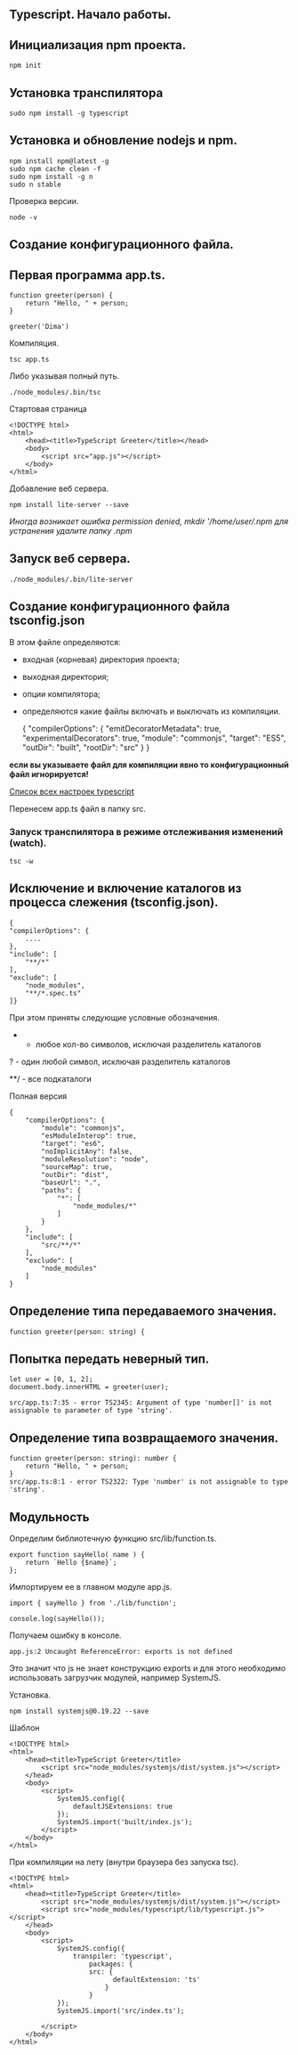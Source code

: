 ## Typescript. Начало работы.

## Инициализация npm проекта.

    npm init

## Установка транспилятора

    sudo npm install -g typescript

    
## Установка и обновление nodejs и npm.

    npm install npm@latest -g
    sudo npm cache clean -f
    sudo npm install -g n
    sudo n stable

Проверка версии.

    node -v   

## Создание конфигурационного файла.

## Первая программа app.ts.

    function greeter(person) {
        return "Hello, " + person;
    }

    greeter('Dima')

Компиляция.

    tsc app.ts

Либо указывая полный путь.

    ./node_modules/.bin/tsc

Стартовая страница

    <!DOCTYPE html>
    <html>
        <head><title>TypeScript Greeter</title></head>
        <body>
            <script src="app.js"></script>
        </body>
    </html>

Добавление веб сервера.

    npm install lite-server --save
    
*Иногда возникает ошибка permission denied, mkdir '/home/user/.npm для устранения удалите папку .npm*

## Запуск веб сервера.

    ./node_modules/.bin/lite-server
    
## Создание конфигурационного файла tsconfig.json

В этом файле определяются:

- входная (корневая) директория проекта;

- выходная директория;

- опции компилятора;

- определяются какие файлы включать и выключать из компиляции.

    {
        "compilerOptions": {
            "emitDecoratorMetadata": true,
            "experimentalDecorators": true,
            "module": "commonjs",
            "target": "ES5",
            "outDir": "built",
            "rootDir": "src"
        }
    }


**если вы указываете файл для компиляции явно то конфигурационный файл игнорируется!**

[Список всех настроек typescript](https://www.typescriptlang.org/docs/handbook/compiler-options.html)

Перенесем app.ts файл в папку src.

### Запуск транспилятора в режиме отслеживания изменений (watch).

    tsc -w
    
## Исключение и включение каталогов из процесса слежения (tsconfig.json).    

    {
    "compilerOptions": {
        ....
    },
    "include": [
        "**/*"
    ],
    "exclude": [
        "node_modules",
        "**/*.spec.ts"
    ]}
        
При этом приняты следующие условные обозначения.

* - любое кол-во символов, исключая разделитель каталогов

? - один любой символ, исключая разделитель каталогов

**/ - все подкаталоги       
        
Полная версия

    {
        "compilerOptions": {
            "module": "commonjs",
            "esModuleInterop": true,
            "target": "es6",
            "noImplicitAny": false,
            "moduleResolution": "node",
            "sourceMap": true,
            "outDir": "dist",
            "baseUrl": ".",
            "paths": {
                "*": [
                    "node_modules/*"
                ]
            }
        },
        "include": [
            "src/**/*"
        ],
        "exclude": [
            "node_modules"
        ]
    }


## Определение типа передаваемого значения.

    function greeter(person: string) {
    
## Попытка передать неверный тип.

    let user = [0, 1, 2];
    document.body.innerHTML = greeter(user);
    
    src/app.ts:7:35 - error TS2345: Argument of type 'number[]' is not assignable to parameter of type 'string'.
  
## Определение типа возвращаемого значения.

    function greeter(person: string): number {
        return "Hello, " + person;
    }   
    src/app.ts:8:1 - error TS2322: Type 'number' is not assignable to type 'string'.
 
## Модульность

Определим библиотечную функцию src/lib/function.ts.

    export function sayHello( name ) {
        return `Hello {$name}`;
    };    
    
Импортируем ее в главном модуле app.js.

    import { sayHello } from './lib/function';

    console.log(sayHello());

Получаем ошибку в консоле.    
    
    app.js:2 Uncaught ReferenceError: exports is not defined
    
Это значит что js не знает конструкцию exports и для этого необходимо использовать загрузчик модулей, например SystemJS.

Установка.

    npm install systemjs@0.19.22 --save

Шаблон

    <!DOCTYPE html>
    <html>
        <head><title>TypeScript Greeter</title>
            <script src="node_modules/systemjs/dist/system.js"></script>
        </head>
        <body>
            <script>
                SystemJS.config({
                    defaultJSExtensions: true
                });
                SystemJS.import('built/index.js');        
            </script>
        </body>
    </html>

При компиляции на лету (внутри браузера без запуска tsc).

    <!DOCTYPE html>
    <html>
        <head><title>TypeScript Greeter</title>
            <script src="node_modules/systemjs/dist/system.js"></script>
            <script src="node_modules/typescript/lib/typescript.js"></script>
        </head>
        <body>
            <script>
                SystemJS.config({
                    transpiler: 'typescript',
                        packages: {
                        src: {
                              defaultExtension: 'ts'
                            }
                        }
                });
                SystemJS.import('src/index.ts');      
                           
            </script>
        </body>
    </html>







 
